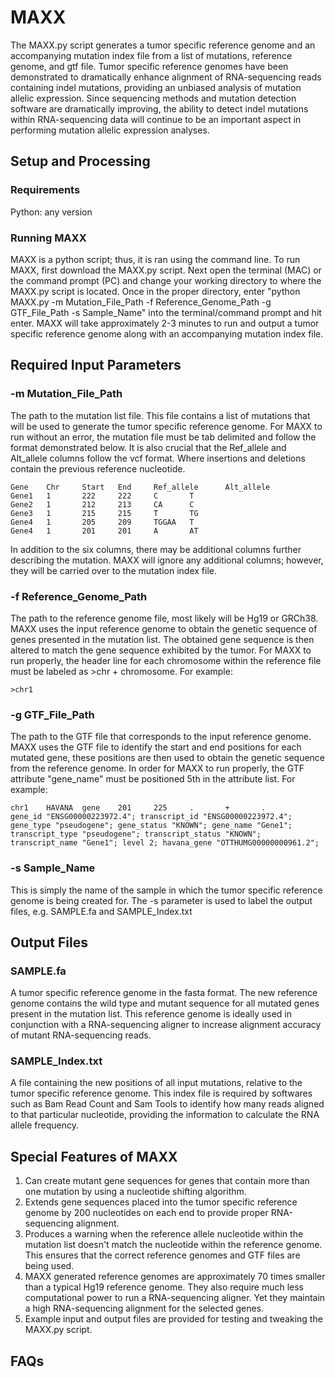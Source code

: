 # MAXX
The MAXX.py script generates a tumor specific reference genome and an accompanying mutation index file from a list of mutations, reference genome, and gtf file.  Tumor specific reference genomes have been demonstrated to dramatically enhance alignment of RNA-sequencing reads containing indel mutations, providing an unbiased analysis of mutation allelic expression.  Since sequencing methods and mutation detection software are dramatically improving, the ability to detect indel mutations within RNA-sequencing data will continue to be an important aspect in performing mutation allelic expression analyses.
## Setup and Processing
### Requirements
Python: any version
### Running MAXX
MAXX is a python script; thus, it is ran using the command line.  To run MAXX, first download the MAXX.py script.  Next open the terminal (MAC) or the command prompt (PC) and change your working directory to where the MAXX.py script is located. Once in the proper directory, enter "python MAXX.py -m Mutation_File_Path -f Reference_Genome_Path -g GTF_File_Path -s Sample_Name" into the terminal/command prompt and hit enter.  MAXX will take approximately 2-3 minutes to run and output a tumor specific reference genome along with an accompanying mutation index file.
## Required Input Parameters
### -m Mutation_File_Path
The path to the mutation list file. This file contains a list of mutations that will be used to generate the tumor specific reference genome.  For MAXX to run without an error, the mutation file must be tab delimited and follow the format demonstrated below.  It is also crucial that the Ref_allele and Alt_allele columns follow the vcf format.  Where insertions and deletions contain the previous reference nucleotide.  
```
Gene    Chr     Start   End     Ref_allele      Alt_allele
Gene1   1       222     222     C       T
Gene2   1       212     213     CA      C
Gene3   1       215     215     T       TG
Gene4   1       205     209     TGGAA   T
Gene4   1       201     201     A       AT
```
In addition to the six columns, there may be additional columns further describing the mutation.  MAXX will ignore any additional columns; however, they will be carried over to the mutation index file. 
### -f Reference_Genome_Path
The path to the reference genome file, most likely will be Hg19 or GRCh38.  MAXX uses the input reference genome to obtain the genetic sequence of genes presented in the mutation list.  The obtained gene sequence is then altered to match the gene sequence exhibited by the tumor. For MAXX to run properly, the header line for each chromosome within the reference file must be labeled as >chr + chromosome.  For example:
```
>chr1
```
### -g GTF_File_Path
The path to the GTF file that corresponds to the input reference genome. MAXX uses the GTF file to identify the start and end positions for each mutated gene, these positions are then used to obtain the genetic sequence from the reference genome.  In order for MAXX to run properly, the GTF attribute "gene_name" must be positioned 5th in the attribute list. For example:  
```
chr1    HAVANA  gene    201     225     .       +       .       gene_id "ENSG00000223972.4"; transcript_id "ENSG00000223972.4"; gene_type "pseudogene"; gene_status "KNOWN"; gene_name "Gene1"; transcript_type "pseudogene"; transcript_status "KNOWN"; transcript_name "Gene1"; level 2; havana_gene "OTTHUMG00000000961.2";
``` 
### -s Sample_Name
This is simply the name of the sample in which the tumor specific reference genome is being created for.  The -s parameter is used to label the output files, e.g. SAMPLE.fa and SAMPLE_Index.txt
## Output Files
### SAMPLE.fa 
A tumor specific reference genome in the fasta format.  The new reference genome contains the wild type and mutant sequence for all mutated genes present in the mutation list.  This reference genome is ideally used in conjunction with a RNA-sequencing aligner to increase alignment accuracy of mutant RNA-sequencing reads.  
### SAMPLE_Index.txt 
A file containing the new positions of all input mutations, relative to the tumor specific reference genome.  This index file is required by softwares such as Bam Read Count and Sam Tools to identify how many reads aligned to that particular nucleotide, providing the information to calculate the RNA allele frequency.
## Special Features of MAXX
1. Can create mutant gene sequences for genes that contain more than one mutation by using a nucleotide shifting algorithm.
2. Extends gene sequences placed into the tumor specific reference genome by 200 nucleotides on each end to provide proper RNA-sequencing alignment.
3. Produces a warning when the reference allele nucleotide within the mutation list doesn't match the nucleotide within the reference genome. This ensures that the correct reference genomes and GTF files are being used. 
4. MAXX generated reference genomes are approximately 70 times smaller than a typical Hg19 reference genome.  They also require much less computational power to run a RNA-sequencing aligner.  Yet they maintain a high RNA-sequencing alignment for the selected genes. 
5. Example input and output files are provided for testing and tweaking the MAXX.py script.  
## FAQs

